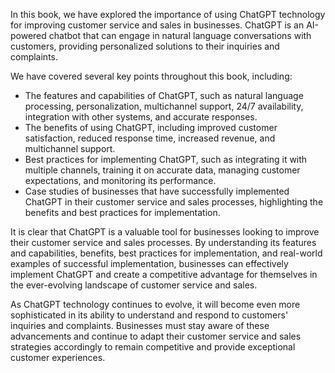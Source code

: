 
In this book, we have explored the importance of using ChatGPT technology for improving customer service and sales in businesses. ChatGPT is an AI-powered chatbot that can engage in natural language conversations with customers, providing personalized solutions to their inquiries and complaints.

We have covered several key points throughout this book, including:

* The features and capabilities of ChatGPT, such as natural language processing, personalization, multichannel support, 24/7 availability, integration with other systems, and accurate responses.
* The benefits of using ChatGPT, including improved customer satisfaction, reduced response time, increased revenue, and multichannel support.
* Best practices for implementing ChatGPT, such as integrating it with multiple channels, training it on accurate data, managing customer expectations, and monitoring its performance.
* Case studies of businesses that have successfully implemented ChatGPT in their customer service and sales processes, highlighting the benefits and best practices for implementation.

It is clear that ChatGPT is a valuable tool for businesses looking to improve their customer service and sales processes. By understanding its features and capabilities, benefits, best practices for implementation, and real-world examples of successful implementation, businesses can effectively implement ChatGPT and create a competitive advantage for themselves in the ever-evolving landscape of customer service and sales.

As ChatGPT technology continues to evolve, it will become even more sophisticated in its ability to understand and respond to customers' inquiries and complaints. Businesses must stay aware of these advancements and continue to adapt their customer service and sales strategies accordingly to remain competitive and provide exceptional customer experiences.
